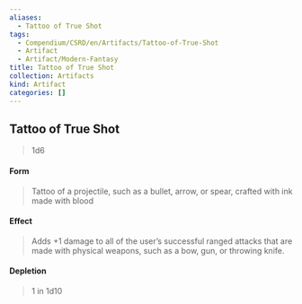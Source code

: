 ```yaml
---
aliases:
  - Tattoo of True Shot
tags:
  - Compendium/CSRD/en/Artifacts/Tattoo-of-True-Shot
  - Artifact
  - Artifact/Modern-Fantasy
title: Tattoo of True Shot
collection: Artifacts
kind: Artifact
categories: []
---
```

## Tattoo of True Shot  
  
>1d6  
#### Form  
>Tattoo of a projectile, such as a bullet, arrow, or spear, crafted with ink made with blood   
#### Effect  
>Adds +1 damage to all of the user’s successful ranged attacks that are made with physical weapons, such as a bow, gun, or throwing knife.  
  
#### Depletion   
>1 in 1d10  
